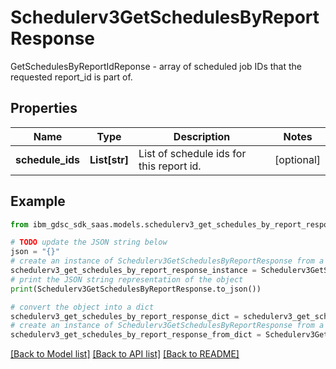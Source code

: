 # Schedulerv3GetSchedulesByReportResponse

GetSchedulesByReportIdReponse - array of scheduled job IDs that the requested report_id is part of.

## Properties

Name | Type | Description | Notes
------------ | ------------- | ------------- | -------------
**schedule_ids** | **List[str]** | List of schedule ids for this report id. | [optional] 

## Example

```python
from ibm_gdsc_sdk_saas.models.schedulerv3_get_schedules_by_report_response import Schedulerv3GetSchedulesByReportResponse

# TODO update the JSON string below
json = "{}"
# create an instance of Schedulerv3GetSchedulesByReportResponse from a JSON string
schedulerv3_get_schedules_by_report_response_instance = Schedulerv3GetSchedulesByReportResponse.from_json(json)
# print the JSON string representation of the object
print(Schedulerv3GetSchedulesByReportResponse.to_json())

# convert the object into a dict
schedulerv3_get_schedules_by_report_response_dict = schedulerv3_get_schedules_by_report_response_instance.to_dict()
# create an instance of Schedulerv3GetSchedulesByReportResponse from a dict
schedulerv3_get_schedules_by_report_response_from_dict = Schedulerv3GetSchedulesByReportResponse.from_dict(schedulerv3_get_schedules_by_report_response_dict)
```
[[Back to Model list]](../README.md#documentation-for-models) [[Back to API list]](../README.md#documentation-for-api-endpoints) [[Back to README]](../README.md)


